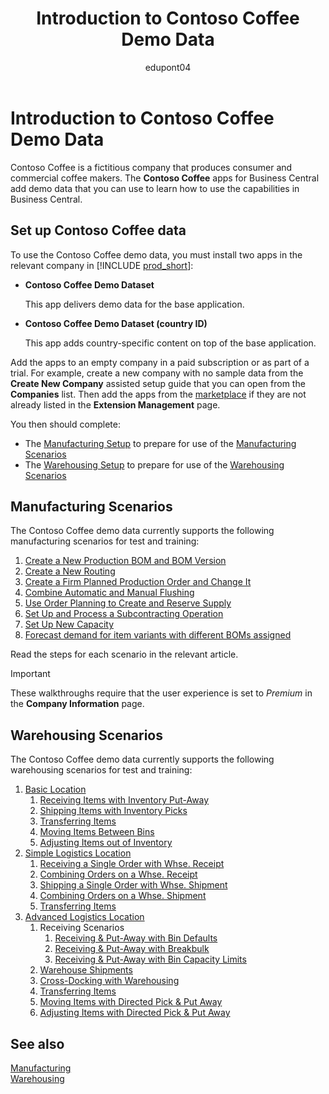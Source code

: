 ﻿---
title: Introduction to Contoso Coffee Demo Data
description: Overview of scenarios for how Contoso Coffee demo data can help you learn how to use the capabilities in Business Central.
ms.date: 04/01/2022
ms.topic: article
ms.service: dynamics365-business-central
ms.search.form: 4760
author: edupont04
ms.author: andreipa
---

# Introduction to Contoso Coffee Demo Data

Contoso Coffee is a fictitious company that produces consumer and commercial coffee makers. The **Contoso Coffee** apps for Business Central add demo data that you can use to learn how to use the capabilities in Business Central.  


## Set up Contoso Coffee data

To use the Contoso Coffee demo data, you must install two apps in the relevant company in [!INCLUDE [prod_short](../includes/prod_short.md)]:  

- **Contoso Coffee Demo Dataset**  

    This app delivers demo data for the base application.  
- **Contoso Coffee Demo Dataset (country ID)**  

    This app adds country-specific content on top of the base application.

Add the apps to an empty company in a paid subscription or as part of a trial. For example, create a new company with no sample data from the **Create New Company** assisted setup guide that you can open from the **Companies** list. Then add the apps from the [marketplace](../ui-extensions-install-uninstall.md#install) if they are not already listed in the **Extension Management** page.  

You then should complete:
 - The [Manufacturing Setup](manufacturing/contoso-coffee-manufacturing-intro.md) to prepare for use of the [Manufacturing Scenarios](#manufacturing-scenarios)
 - The [Warehousing Setup](warehousing/contoso-coffee-warehousing-intro.md) to prepare for use of the [Warehousing Scenarios](#warehousing-scenarios)

## Manufacturing Scenarios

The Contoso Coffee demo data currently supports the following manufacturing scenarios for test and training:

1. [Create a New Production BOM and BOM Version](manufacturing/create-new-production-bom-version.md)  
2. [Create a New Routing](manufacturing/create-new-routing.md)  
3. [Create a Firm Planned Production Order and Change It](manufacturing/create-firm-planned-production-order-change.md)  
4. [Combine Automatic and Manual Flushing](manufacturing/combine-automatic-manual-flushing.md)  
5. [Use Order Planning to Create and Reserve Supply](manufacturing/order-planning-create-reserve-supply.md)  
6. [Set Up and Process a Subcontracting Operation](manufacturing/set-up-process-subcontracting-operation.md)  
7. [Set Up New Capacity](manufacturing/set-up-new-capacity.md)  
8. [Forecast demand for item variants with different BOMs assigned](manufacturing/variants.md)  

Read the steps for each scenario in the relevant article.  

> [!IMPORTANT]
> These walkthroughs require that the user experience is set to *Premium* in the **Company Information** page.

## Warehousing Scenarios

The Contoso Coffee demo data currently supports the following warehousing scenarios for test and training:

1.	[Basic Location](warehousing/basic-location.md)
    1.	[Receiving Items with Inventory Put-Away](warehousing/basic/receiving-items-with-inventory-put-away.md)
    2.	[Shipping Items with Inventory Picks](warehousing/basic/shipping-items-with-inventory-picks.md)
    3.	[Transferring Items](warehousing/basic/transferring-items.md)
    4.	[Moving Items Between Bins](warehousing/basic/moving-items-between-bins.md)
    5.	[Adjusting Items out of Inventory](warehousing/basic/adjusting-items-out-of-inventory.md)
2.	[Simple Logistics Location](warehousing/simple-logistics-location.md)
    1.	[Receiving a Single Order with Whse. Receipt](warehousing/simple/receiving-a-single-order-with-whse-receipt.md)
    2.	[Combining Orders on a Whse. Receipt](warehousing/simple/combining-orders-on-a-whse-receipt.md)
    3.	[Shipping a Single Order with Whse. Shipment](warehousing/simple/shipping-a-single-order-with-whse-shipment.md)
    4.	[Combining Orders on a Whse. Shipment](warehousing/simple/combining-orders-on-a-whse-shipment.md)
    5.	[Transferring Items](warehousing/simple/transferring-items.md)
3.	[Advanced Logistics Location](warehousing/advanced-logistics-location.md)
    1.	Receiving Scenarios
        1.	[Receiving & Put-Away with Bin Defaults](warehousing/advanced/receiving-put-away-with-bin-defaults.md)
        2.	[Receiving & Put-Away with Breakbulk](warehousing/advanced/receiving-put-away-with-breakbulk.md)
        3.	[Receiving & Put-Away with Bin Capacity Limits](warehousing/advanced/receiving-put-away-with-bin-capacity-limits.md)
    2.	[Warehouse Shipments](warehousing/advanced/warehouse-shipments.md)
    3.	[Cross-Docking with Warehousing](warehousing/advanced/cross-docking-with-warehousing.md)
    4.	[Transferring Items](warehousing/advanced/transferring-items.md)
    5.	[Moving Items with Directed Pick & Put Away](warehousing/advanced/moving-items-with-directed-pick-put-away.md)
    6.	[Adjusting Items with Directed Pick & Put Away](warehousing/advanced/adjusting-items-with-directed-pick-put-away.md)



## See also

[Manufacturing](../production-manage-manufacturing.md)  
[Warehousing](../warehouse-manage-warehouse.md)  

